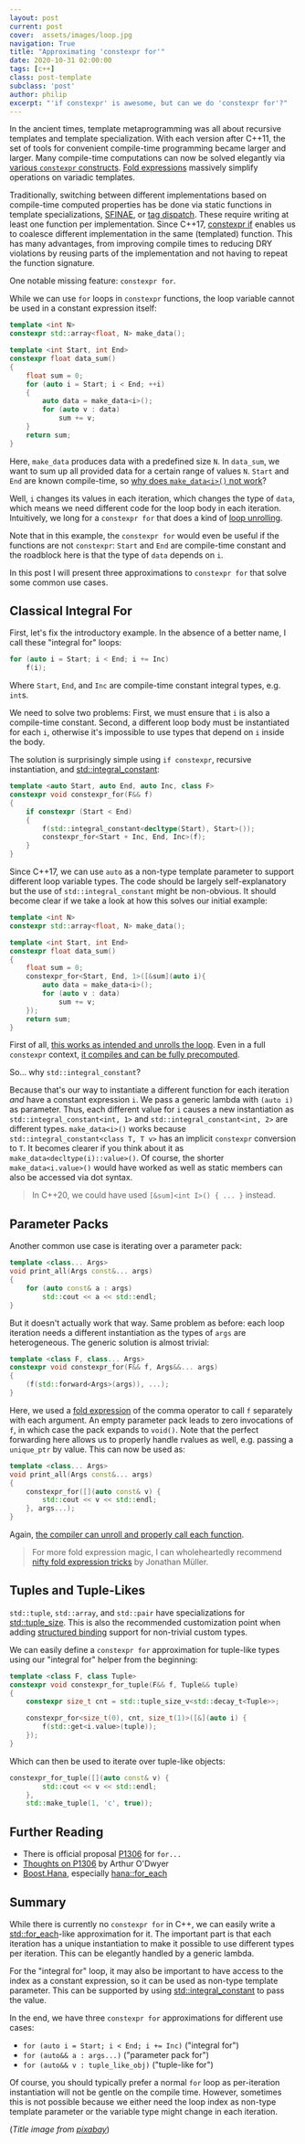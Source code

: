 ```yaml
---
layout: post
current: post
cover:  assets/images/loop.jpg
navigation: True
title: "Approximating 'constexpr for'"
date: 2020-10-31 02:00:00
tags: [c++]
class: post-template
subclass: 'post'
author: philip
excerpt: "'if constexpr' is awesome, but can we do 'constexpr for'?"
---
```


In the ancient times, template metaprogramming was all about recursive templates and template specialization.
With each version after C++11, the set of tools for convenient compile-time programming became larger and larger.
Many compile-time computations can now be solved elegantly via [various `constexpr` constructs](https://en.cppreference.com/w/cpp/language/constexpr).
[Fold expressions](https://en.cppreference.com/w/cpp/language/fold) massively simplify operations on variadic templates.

Traditionally, switching between different implementations based on compile-time computed properties has be done via static functions in template specializations, [SFINAE](https://en.cppreference.com/w/cpp/language/sfinae), or [tag dispatch](https://arne-mertz.de/2016/10/tag-dispatch/).
These require writing at least one function per implementation.
Since C++17, [constexpr if](https://en.cppreference.com/w/cpp/language/if) enables us to coalesce different implementation in the same (templated) function.
This has many advantages, from improving compile times to reducing DRY violations by reusing parts of the implementation and not having to repeat the function signature.

One notable missing feature: `constexpr for`.

While we can use `for` loops in `constexpr` functions, the loop variable cannot be used in a constant expression itself:

```cpp
template <int N>
constexpr std::array<float, N> make_data();

template <int Start, int End>
constexpr float data_sum()
{
    float sum = 0;
    for (auto i = Start; i < End; ++i)
    {
        auto data = make_data<i>();
        for (auto v : data)
            sum += v;
    }
    return sum;
}
```

Here, `make_data` produces data with a predefined size `N`.
In `data_sum`, we want to sum up all provided data for a certain range of values `N`.
`Start` and `End` are known compile-time, so [why does `make_data<i>()` not work](https://godbolt.org/z/K9rddb)?

Well, `i` changes its values in each iteration, which changes the type of `data`, which means we need different code for the loop body in each iteration.
Intuitively, we long for a `constexpr for` that does a kind of [loop unrolling](https://en.wikipedia.org/wiki/Loop_unrolling).

Note that in this example, the `constexpr for` would even be useful if the functions are not `constexpr`: `Start` and `End` are compile-time constant and the roadblock here is that the type of `data` depends on `i`.

In this post I will present three approximations to `constexpr for` that solve some common use cases.


## Classical Integral For

First, let's fix the introductory example.
In the absence of a better name, I call these "integral for" loops:

```cpp
for (auto i = Start; i < End; i += Inc)
    f(i);
```

Where `Start`, `End`, and `Inc` are compile-time constant integral types, e.g. `int`s.

We need to solve two problems:
First, we must ensure that `i` is also a compile-time constant.
Second, a different loop body must be instantiated for each `i`, otherwise it's impossible to use types that depend on `i` inside the body.

The solution is surprisingly simple using `if constexpr`, recursive instantiation, and [std::integral_constant](https://en.cppreference.com/w/cpp/types/integral_constant):

```cpp
template <auto Start, auto End, auto Inc, class F>
constexpr void constexpr_for(F&& f)
{
    if constexpr (Start < End)
    {
        f(std::integral_constant<decltype(Start), Start>());
        constexpr_for<Start + Inc, End, Inc>(f);
    }
}
```

Since C++17, we can use `auto` as a non-type template parameter to support different loop variable types.
The code should be largely self-explanatory but the use of `std::integral_constant` might be non-obvious.
It should become clear if we take a look at how this solves our initial example:

```cpp
template <int N>
constexpr std::array<float, N> make_data();

template <int Start, int End>
constexpr float data_sum()
{
    float sum = 0;
    constexpr_for<Start, End, 1>([&sum](auto i){
        auto data = make_data<i>();
        for (auto v : data)
            sum += v;
    });
    return sum;
}
```

First of all, [this works as intended and unrolls the loop](https://godbolt.org/z/TPTxEW). 
Even in a full `constexpr` context, [it compiles and can be fully precomputed](https://godbolt.org/z/e3soa1).

So... why `std::integral_constant`?

Because that's our way to instantiate a different function for each iteration _and_ have a constant expression `i`.
We pass a generic lambda with `(auto i)` as parameter.
Thus, each different value for `i` causes a new instantiation as `std::integral_constant<int, 1>` and `std::integral_constant<int, 2>` are different types.
`make_data<i>()` works because `std::integral_constant<class T, T v>` has an implicit `constexpr` conversion to `T`.
It becomes clearer if you think about it as `make_data<decltype(i)::value>()`.
Of course, the shorter `make_data<i.value>()` would have worked as well as static members can also be accessed via dot syntax.

> In C++20, we could have used `[&sum]<int I>() { ... }` instead.


## Parameter Packs

Another common use case is iterating over a parameter pack:

```cpp
template <class... Args>
void print_all(Args const&... args)
{
    for (auto const& a : args)
        std::cout << a << std::endl;
}
```

But it doesn't actually work that way.
Same problem as before: each loop iteration needs a different instantiation as the types of `args` are heterogeneous.
The generic solution is almost trivial:

```cpp
template <class F, class... Args>
constexpr void constexpr_for(F&& f, Args&&... args)
{
    (f(std::forward<Args>(args)), ...);
}
```

Here, we used a [fold expression](https://en.cppreference.com/w/cpp/language/fold) of the comma operator to call `f` separately with each argument.
An empty parameter pack leads to zero invocations of `f`, in which case the pack expands to `void()`.
Note that the perfect forwarding here allows us to properly handle rvalues as well, e.g. passing a `unique_ptr` by value.
This can now be used as:

```cpp
template <class... Args>
void print_all(Args const&... args)
{
    constexpr_for([](auto const& v) {
        std::cout << v << std::endl;
    }, args...);
}
```

Again, [the compiler can unroll and properly call each function](https://godbolt.org/z/53ebaP).

> For more fold expression magic, I can wholeheartedly recommend [nifty fold expression tricks](https://foonathan.net/2020/05/fold-tricks/) by Jonathan Müller.

## Tuples and Tuple-Likes

`std::tuple`, `std::array`, and `std::pair` have specializations for [std::tuple_size](https://en.cppreference.com/w/cpp/utility/tuple/tuple_size).
This is also the recommended customization point when adding [structured binding](https://en.cppreference.com/w/cpp/language/structured_binding) support for non-trivial custom types.

We can easily define a `constexpr for` approximation for tuple-like types using our "integral for" helper from the beginning:

```cpp
template <class F, class Tuple>
constexpr void constexpr_for_tuple(F&& f, Tuple&& tuple)
{
    constexpr size_t cnt = std::tuple_size_v<std::decay_t<Tuple>>;

    constexpr_for<size_t(0), cnt, size_t(1)>([&](auto i) {
        f(std::get<i.value>(tuple));
    });
}
```

Which can then be used to iterate over tuple-like objects:

```cpp
constexpr_for_tuple([](auto const& v) {
        std::cout << v << std::endl;
    },
    std::make_tuple(1, 'c', true));
```

## Further Reading

* There is official proposal [P1306](http://www.open-std.org/jtc1/sc22/wg21/docs/papers/2019/p1306r1.pdf) for `for...`
* [Thoughts on P1306](https://quuxplusone.github.io/blog/2019/02/28/expansion-statements/) by Arthur O'Dwyer
* [Boost.Hana](https://www.boost.org/doc/libs/1_65_1/libs/hana/doc/html/index.html), especially [hana::for_each](https://www.boost.org/doc/libs/1_63_0/libs/hana/doc/html/group__group-Foldable.html#ga2af382f7e644ce3707710bbad313e9c2)


## Summary

While there is currently no `constexpr for` in C++, we can easily write a [std::for_each](https://en.cppreference.com/w/cpp/algorithm/for_each)-like approximation for it.
The important part is that each iteration has a unique instantiation to make it possible to use different types per iteration.
This can be elegantly handled by a generic lambda.

For the "integral for" loop, it may also be important to have access to the index as a constant expression, so it can be used as non-type template parameter.
This can be supported by using [std::integral_constant](https://en.cppreference.com/w/cpp/types/integral_constant) to pass the value.

In the end, we have three `constexpr for` approximations for different use cases:

* `for (auto i = Start; i < End; i += Inc)` ("integral for")
* `for (auto&& a : args...)` ("parameter pack for")
* `for (auto&& v : tuple_like_obj)` ("tuple-like for")

Of course, you should typically prefer a normal `for` loop as per-iteration instantiation will not be gentle on the compile time.
However, sometimes this is not possible because we either need the loop index as non-type template parameter or the variable type might change in each iteration.

(_Title image from [pixabay](https://pixabay.com/photos/rollercoaster-looping-amusement-801833/)_)
